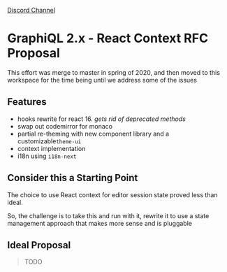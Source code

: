 [Discord Channel](https://discord.gg/NP5vbPeUFp)

# GraphiQL 2.x - React Context RFC Proposal

This effort was merge to master in spring of 2020, and then moved to this workspace for the time being until we address some of the issues

## Features

- hooks rewrite for react 16. _gets rid of deprecated methods_
- swap out codemirror for monaco
- partial re-theming with new component library and a customizable`theme-ui`
- context implementation
- i18n using `i18n-next`

## Consider this a Starting Point

The choice to use React context for editor session state proved less than ideal.

So, the challenge is to take this and run with it, rewrite it to use a state management approach that makes more sense and is pluggable

## Ideal Proposal

> TODO
